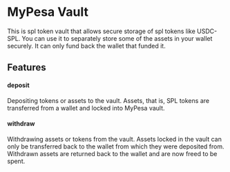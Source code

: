 # MyPesa Vault  
This is spl token vault that allows secure storage of spl tokens like USDC-SPL. 
You can use it to separately store some of the assets in your wallet securely. It can only 
fund back the wallet that funded it.  

## Features  
#### deposit   
Depositing tokens or assets to the vault. Assets, that is, SPL tokens are transferred from a wallet and locked into 
MyPesa vault.   

#### withdraw  
Withdrawing assets or tokens from the vault. Assets locked in the vault can only be transferred back to the wallet from which 
they were deposited from. Withdrawn assets are returned back to the wallet and are now freed to be spent.   
